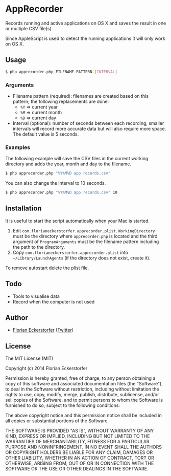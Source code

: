 AppRecorder
===========

Records running and active applications on OS X and saves the result in one or multiple CSV file(s).

Since AppleScript is used to detect the running applications it will only work on OS X.


Usage
-----

```bash
$ php apprecorder.php FILENAME_PATTERN [INTERVAL]
```

### Arguments
- Filename pattern (required): filenames are created based on this pattern; the following replacements are done:
    - `%Y` => current year
    - `%M` => current month
    - `%D` => current day
 - Interval (optional): number of seconds between each recording; smaller intervals will record more accurate data but will also require more space. The default value is 5 seconds.

### Examples

The following example will save the CSV files in the current working directory and adds the year, month and day to the filename.

```bash
$ php apprecorder.php "%Y%M%D app records.csv"
```

You can also change the interval to 10 seconds.

```bash
$ php apprecorder.php "%Y%M%D app records.csv" 10
```


Installation
------------

It is useful to start the script automatically when your Mac is started.

1. Edit `com.florianeckerstorfer.apprecorder.plist`. `WorkingDirectory` must be the directory where `apprecorder.php` is located and the third argument of `ProgramArguments` must be the filename pattern including the path to the directory.
2. Copy `com.florianeckerstorfer.apprecorder.plist` into `~/Library/LaunchAgents` (if the directory does not exist, create it).

To remove autostart delete the plist file.


Todo
----

- Tools to visualise data
- Record when the computer is not used


Author
------

- [Florian Eckerstorfer](http://florian.ec) ([Twitter](http://twitter.com/Florian_))


License
-------

The MIT License (MIT)

Copyright (c) 2014 Florian Eckerstorfer

Permission is hereby granted, free of charge, to any person obtaining a copy
of this software and associated documentation files (the "Software"), to deal
in the Software without restriction, including without limitation the rights
to use, copy, modify, merge, publish, distribute, sublicense, and/or sell
copies of the Software, and to permit persons to whom the Software is
furnished to do so, subject to the following conditions:

The above copyright notice and this permission notice shall be included in
all copies or substantial portions of the Software.

THE SOFTWARE IS PROVIDED "AS IS", WITHOUT WARRANTY OF ANY KIND, EXPRESS OR
IMPLIED, INCLUDING BUT NOT LIMITED TO THE WARRANTIES OF MERCHANTABILITY,
FITNESS FOR A PARTICULAR PURPOSE AND NONINFRINGEMENT. IN NO EVENT SHALL THE
AUTHORS OR COPYRIGHT HOLDERS BE LIABLE FOR ANY CLAIM, DAMAGES OR OTHER
LIABILITY, WHETHER IN AN ACTION OF CONTRACT, TORT OR OTHERWISE, ARISING FROM,
OUT OF OR IN CONNECTION WITH THE SOFTWARE OR THE USE OR OTHER DEALINGS IN
THE SOFTWARE.